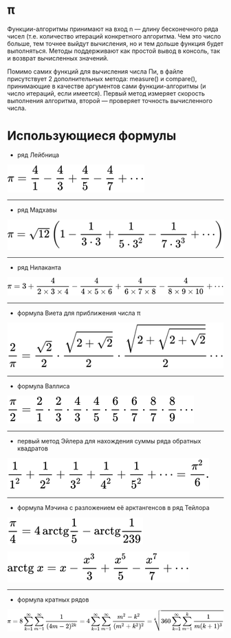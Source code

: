 # π
Функции-алгоритмы принимают на вход n — длину бесконечного ряда чисел (т.е. количество итераций конкретного алгоритма. Чем это число больше, тем точнее выйдут вычисления, но и тем дольше функция будет выполняться. Методы поддерживают как простой вывод в консоль, так и возврат вычисленных значений.

Помимо самих функций для вычисления числа Пи, в файле присутствует 2 дополнительных метода: measure() и compare(), принимающие в качестве аргументов сами функции-алгоритмы (и число итераций, если имеется). Первый метод измеряет скорость выполнения алгоритма, второй — проверяет точность вычисленного числа.

# Использующиеся формулы
* ряд Лейбница

![](/formulas/leibniz.svg)
___
* ряд Мадхавы

![](/formulas/madhava.svg)
___
* ряд Нилаканта

![](/formulas/nilakantha.svg)
___
* формула Виета для приближения числа π

![](/formulas/viete.svg)
___
* формула Валлиса

![](/formulas/wallis.svg)
___
* первый метод Эйлера для нахождения суммы ряда обратных квадратов

![](/formulas/euler.svg)
___
* формула Мэчина с разложением её арктангенсов в ряд Тейлора

![](/formulas/machin.svg)

![](/formulas/taylor.svg)
___
* формула кратных рядов

![](/formulas/multiple_series.svg)
